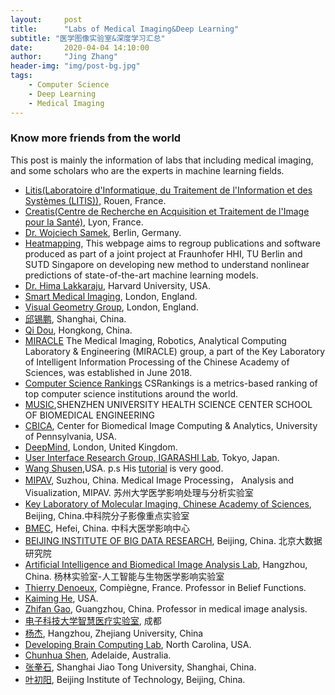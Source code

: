 ```yaml
---
layout:     post
title:      "Labs of Medical Imaging&Deep Learning"
subtitle: "医学图像实验室&深度学习汇总"
date:       2020-04-04 14:10:00
author:     "Jing Zhang"
header-img: "img/post-bg.jpg"
tags:
    - Computer Science
    - Deep Learning
    - Medical Imaging
---
```


### Know more friends from the world
This post is mainly the information of labs that including medical imaging, and some scholars who are the experts in machine learning fields.

* [Litis(Laboratoire d'Informatique, du Traitement de l'Information et des Systèmes (LITIS))](http://www.litislab.fr/), Rouen, France.
* [Creatis(Centre de Recherche en Acquisition et Traitement de l'Image pour la Santé)](https://www.creatis.insa-lyon.fr/site7/en), Lyon, France.
* [Dr. Wojciech Samek](http://iphome.hhi.de/samek/), Berlin, Germany.
* [Heatmapping](http://www.heatmapping.org/), This webpage aims to regroup publications and software produced as part of a joint project at Fraunhofer HHI, TU Berlin and SUTD Singapore on developing new method to understand nonlinear predictions of state-of-the-art machine learning models. 
* [Dr. Hima Lakkaraju](https://himalakkaraju.github.io/), Harvard University, USA.
* [Smart Medical Imaging](https://www.imagingcdt.com/), London, England.
* [Visual Geometry Group](https://www.robots.ox.ac.uk/~vgg/), London, England.
* [邱锡鹏](https://xpqiu.github.io/index.html), Shanghai, China.
* [Qi Dou](http://www.cse.cuhk.edu.hk/~qdou/), Hongkong, China.
* [MIRACLE](http://miracle.ict.ac.cn/?page_id=2&lang=zh) The Medical Imaging, Robotics, Analytical Computing Laboratory & Engineering (MIRACLE) group, a part of the Key Laboratory of Intelligent Information Processing of the Chinese Academy of Sciences, was established in June 2018. 
* [Computer Science Rankings](http://csrankings.org/#/index?vision&graph&world) CSRankings is a metrics-based ranking of top computer science institutions around the world.
* [MUSIC](http://www.music-bme.net/),SHENZHEN UNIVERSITY HEALTH SCIENCE CENTER SCHOOL OF BIOMEDICAL ENGINEERING
* [CBICA](https://www.med.upenn.edu/cbica/), Center for Biomedical Image Computing & Analytics, University of Pennsylvania, USA.
* [DeepMind](https://deepmind.com/), London, United Kingdom.
* [User Interface Research Group, IGARASHI Lab](https://www-ui.is.s.u-tokyo.ac.jp/en/), Tokyo, Japan.
* [Wang Shusen](http://wangshusen.github.io/index.html),USA. p.s His [tutorial](https://www.youtube.com/channel/UC9qKcEgXHPFP2-ywYoA-E0Q) is very good. 
* [MIPAV](http://www.mipav.net/), Suzhou, China. Medical Image Processing， Analysis and Visualization, MIPAV. 苏州大学医学影响处理与分析实验室
* [Key Laboratory of Molecular Imaging, Chinese Academy of Sciences](http://www.3dmed.net/), Beijing, China.中科院分子影像重点实验室
* [BMEC](https://bmec.ustc.edu.cn/), Hefei, China. 中科大医学影响中心
* [BEIJING INSTITUTE OF BIG DATA RESEARCH](http://www.bibdr.org/), Beijing, China. 北京大数据研究院
* [Artificial Intelligence and Biomedical Image Analysis Lab](https://www.yanglinlab.com/), Hangzhou, China. 杨林实验室-人工智能与生物医学影响实验室
* [Thierry Denoeux](https://www.hds.utc.fr/~tdenoeux/dokuwiki/en/start), Compiègne, France. Professor in Belief Functions.
* [Kaiming He](http://kaiminghe.com/), USA.
* [Zhifan Gao](https://zhifan-gao.github.io/index.html), Guangzhou, China. Professor in medical image analysis.
* [电子科技大学智慧医疗实验室](https://faculty.uestc.edu.cn/HiLab/zh_CN/index.htm), 成都
* [杨杰](https://person.zju.edu.cn/jieyang#0), Hangzhou, Zhejiang University, China
* [Developing Brain Computing Lab](http://liwang.web.unc.edu/), North Carolina, USA. 
* [Chunhua Shen](https://cshen.github.io/), Adelaide, Australia.
* [张拳石](http://qszhang.com/),  Shanghai Jiao Tong University, Shanghai, China.
* [叶初阳](https://chuyangye.wixsite.com/website), Beijing Institute of Technology, Beijing, China.





